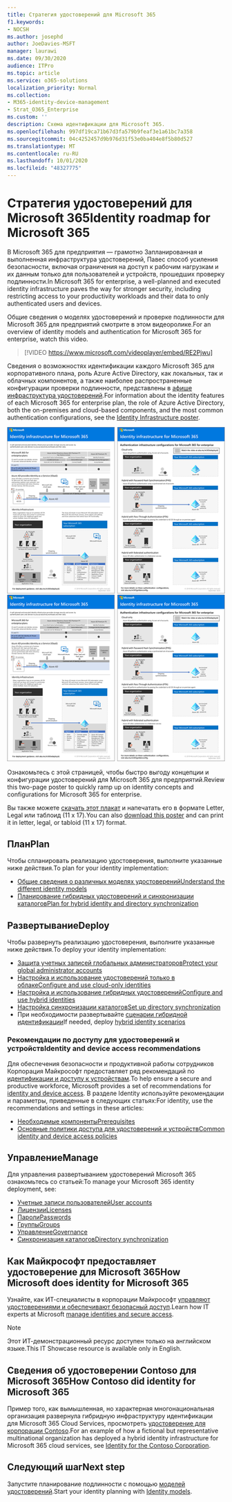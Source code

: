 ```yaml
---
title: Стратегия удостоверений для Microsoft 365
f1.keywords:
- NOCSH
ms.author: josephd
author: JoeDavies-MSFT
manager: laurawi
ms.date: 09/30/2020
audience: ITPro
ms.topic: article
ms.service: o365-solutions
localization_priority: Normal
ms.collection:
- M365-identity-device-management
- Strat_O365_Enterprise
ms.custom: ''
description: Схема идентификации для Microsoft 365.
ms.openlocfilehash: 997df19ca71b67d3fa579b9feaf3e1a61bc7a358
ms.sourcegitcommit: 04c4252457d9b976d31f53e0ba404e8f5b80d527
ms.translationtype: MT
ms.contentlocale: ru-RU
ms.lasthandoff: 10/01/2020
ms.locfileid: "48327775"
---
```

# <a name="identity-roadmap-for-microsoft-365"></a><span data-ttu-id="6ce18-103">Стратегия удостоверений для Microsoft 365</span><span class="sxs-lookup"><span data-stu-id="6ce18-103">Identity roadmap for Microsoft 365</span></span>

<span data-ttu-id="6ce18-104">В Microsoft 365 для предприятия — грамотно Запланированная и выполненная инфраструктура удостоверений, Павес способ усиления безопасности, включая ограничения на доступ к рабочим нагрузкам и их данным только для пользователей и устройств, прошедших проверку подлинности.</span><span class="sxs-lookup"><span data-stu-id="6ce18-104">In Microsoft 365 for enterprise, a well-planned and executed identity infrastructure paves the way for stronger security, including restricting access to your productivity workloads and their data to only authenticated users and devices.</span></span>

<span data-ttu-id="6ce18-105">Общие сведения о моделях удостоверений и проверке подлинности для Microsoft 365 для предприятий смотрите в этом видеоролике.</span><span class="sxs-lookup"><span data-stu-id="6ce18-105">For an overview of identity models and authentication for Microsoft 365 for enterprise, watch this video.</span></span>

<span data-ttu-id="6ce18-106"><p> </p></span><span class="sxs-lookup"><span data-stu-id="6ce18-106"><p> </p></span></span>

> [!VIDEO https://www.microsoft.com/videoplayer/embed/RE2Pjwu]

<span data-ttu-id="6ce18-107">Сведения о возможностях идентификации каждого Microsoft 365 для корпоративного плана, роль Azure Active Directory, как локальных, так и облачных компонентов, а также наиболее распространенные конфигурации проверки подлинности, представлены в [афише инфраструктура удостоверений](../downloads/m365e-identity-infra.pdf).</span><span class="sxs-lookup"><span data-stu-id="6ce18-107">For information about the identity features of each Microsoft 365 for enterprise plan, the role of Azure Active Directory, both the on-premises and cloud-based components, and the most common authentication configurations, see the [Identity Infrastructure poster](../downloads/m365e-identity-infra.pdf).</span></span>

<span data-ttu-id="6ce18-108">[![Плакат инфраструктуры удостоверений](../downloads/m365e-identity-infra.png)](../downloads/m365e-identity-infra.pdf)</span><span class="sxs-lookup"><span data-stu-id="6ce18-108">[![The Identity Infrastructure poster](../downloads/m365e-identity-infra.png)](../downloads/m365e-identity-infra.pdf)</span></span>

<span data-ttu-id="6ce18-109">Ознакомьтесь с этой страницей, чтобы быстро выгоду концепции и конфигурации удостоверений для Microsoft 365 для предприятий.</span><span class="sxs-lookup"><span data-stu-id="6ce18-109">Review this two-page poster to quickly ramp up on identity concepts and configurations for Microsoft 365 for enterprise.</span></span>

<span data-ttu-id="6ce18-110">Вы также можете [скачать этот плакат](https://github.com/MicrosoftDocs/microsoft-365-docs/raw/public/microsoft-365/downloads/m365e-identity-infra.pdf) и напечатать его в формате Letter, Legal или таблоид (11 x 17).</span><span class="sxs-lookup"><span data-stu-id="6ce18-110">You can also [download this poster](https://github.com/MicrosoftDocs/microsoft-365-docs/raw/public/microsoft-365/downloads/m365e-identity-infra.pdf) and can print it in letter, legal, or tabloid (11 x 17) format.</span></span>

## <a name="plan"></a><span data-ttu-id="6ce18-111">План</span><span class="sxs-lookup"><span data-stu-id="6ce18-111">Plan</span></span>

<span data-ttu-id="6ce18-112">Чтобы спланировать реализацию удостоверения, выполните указанные ниже действия.</span><span class="sxs-lookup"><span data-stu-id="6ce18-112">To plan for your identity implementation:</span></span>

- [<span data-ttu-id="6ce18-113">Общие сведения о различных моделях удостоверений</span><span class="sxs-lookup"><span data-stu-id="6ce18-113">Understand the different identity models</span></span>](about-microsoft-365-identity.md)
- [<span data-ttu-id="6ce18-114">Планирование гибридных удостоверений и синхронизации каталогов</span><span class="sxs-lookup"><span data-stu-id="6ce18-114">Plan for hybrid identity and directory synchronization</span></span>](plan-for-directory-synchronization.md)

## <a name="deploy"></a><span data-ttu-id="6ce18-115">Развертывание</span><span class="sxs-lookup"><span data-stu-id="6ce18-115">Deploy</span></span>

<span data-ttu-id="6ce18-116">Чтобы развернуть реализацию удостоверения, выполните указанные ниже действия.</span><span class="sxs-lookup"><span data-stu-id="6ce18-116">To deploy your identity implementation:</span></span>

- [<span data-ttu-id="6ce18-117">Защита учетных записей глобальных администраторов</span><span class="sxs-lookup"><span data-stu-id="6ce18-117">Protect your global administrator accounts</span></span>](protect-your-global-administrator-accounts.md)
- [<span data-ttu-id="6ce18-118">Настройка и использование удостоверений только в облаке</span><span class="sxs-lookup"><span data-stu-id="6ce18-118">Configure and use cloud-only identities</span></span>](cloud-only-identities.md)
- [<span data-ttu-id="6ce18-119">Настройка и использование гибридных удостоверений</span><span class="sxs-lookup"><span data-stu-id="6ce18-119">Configure and use hybrid identities</span></span>](prepare-for-directory-synchronization.md)
- [<span data-ttu-id="6ce18-120">Настройка синхронизации каталогов</span><span class="sxs-lookup"><span data-stu-id="6ce18-120">Set up directory synchronization</span></span>](set-up-directory-synchronization.md)
- <span data-ttu-id="6ce18-121">При необходимости развертывайте [сценарии гибридной идентификации](hybrid-solutions.md)</span><span class="sxs-lookup"><span data-stu-id="6ce18-121">If needed, deploy [hybrid identity scenarios](hybrid-solutions.md)</span></span>

### <a name="identity-and-device-access-recommendations"></a><span data-ttu-id="6ce18-122">Рекомендации по доступу для удостоверений и устройств</span><span class="sxs-lookup"><span data-stu-id="6ce18-122">Identity and device access recommendations</span></span>

<span data-ttu-id="6ce18-123">Для обеспечения безопасности и продуктивной работы сотрудников Корпорация Майкрософт предоставляет ряд рекомендаций по [идентификации и доступу к устройствам](microsoft-365-policies-configurations.md).</span><span class="sxs-lookup"><span data-stu-id="6ce18-123">To help ensure a secure and productive workforce, Microsoft provides a set of recommendations for [identity and device access](microsoft-365-policies-configurations.md).</span></span> <span data-ttu-id="6ce18-124">В разделе Identity используйте рекомендации и параметры, приведенные в следующих статьях:</span><span class="sxs-lookup"><span data-stu-id="6ce18-124">For identity, use the recommendations and settings in these articles:</span></span>

- [<span data-ttu-id="6ce18-125">Необходимые компоненты</span><span class="sxs-lookup"><span data-stu-id="6ce18-125">Prerequisites</span></span>](identity-access-prerequisites.md)
- [<span data-ttu-id="6ce18-126">Основные политики доступа для удостоверений и устройств</span><span class="sxs-lookup"><span data-stu-id="6ce18-126">Common identity and device access policies</span></span>](identity-access-policies.md)

## <a name="manage"></a><span data-ttu-id="6ce18-127">Управление</span><span class="sxs-lookup"><span data-stu-id="6ce18-127">Manage</span></span>

<span data-ttu-id="6ce18-128">Для управления развертыванием удостоверений Microsoft 365 ознакомьтесь со статьей:</span><span class="sxs-lookup"><span data-stu-id="6ce18-128">To manage your Microsoft 365 identity deployment, see:</span></span>

- [<span data-ttu-id="6ce18-129">Учетные записи пользователей</span><span class="sxs-lookup"><span data-stu-id="6ce18-129">User accounts</span></span>](manage-microsoft-365-accounts.md)
- [<span data-ttu-id="6ce18-130">Лицензии</span><span class="sxs-lookup"><span data-stu-id="6ce18-130">Licenses</span></span>](assign-licenses-to-user-accounts.md)
- [<span data-ttu-id="6ce18-131">Пароли</span><span class="sxs-lookup"><span data-stu-id="6ce18-131">Passwords</span></span>](manage-microsoft-365-passwords.md)
- [<span data-ttu-id="6ce18-132">Группы</span><span class="sxs-lookup"><span data-stu-id="6ce18-132">Groups</span></span>](manage-microsoft-365-groups.md)
- [<span data-ttu-id="6ce18-133">Управление</span><span class="sxs-lookup"><span data-stu-id="6ce18-133">Governance</span></span>](manage-microsoft-365-identity-governance.md)
- [<span data-ttu-id="6ce18-134">Синхронизация каталогов</span><span class="sxs-lookup"><span data-stu-id="6ce18-134">Directory synchronization</span></span>](view-directory-synchronization-status.md)

## <a name="how-microsoft-does-identity-for-microsoft-365"></a><span data-ttu-id="6ce18-135">Как Майкрософт предоставляет удостоверение для Microsoft 365</span><span class="sxs-lookup"><span data-stu-id="6ce18-135">How Microsoft does identity for Microsoft 365</span></span>

<span data-ttu-id="6ce18-136">Узнайте, как ИТ-специалисты в корпорации Майкрософт [управляют удостоверениями и обеспечивают безопасный доступ](https://www.microsoft.com/en-us/itshowcase/managing-user-identities-and-secure-access-at-microsoft).</span><span class="sxs-lookup"><span data-stu-id="6ce18-136">Learn how IT experts at Microsoft [manage identities and secure access](https://www.microsoft.com/en-us/itshowcase/managing-user-identities-and-secure-access-at-microsoft).</span></span>

>[!Note]
><span data-ttu-id="6ce18-137">Этот ИТ-демонстрационный ресурс доступен только на английском языке.</span><span class="sxs-lookup"><span data-stu-id="6ce18-137">This IT Showcase resource is available only in English.</span></span>
>

## <a name="how-contoso-did-identity-for-microsoft-365"></a><span data-ttu-id="6ce18-138">Сведения об удостоверении Contoso для Microsoft 365</span><span class="sxs-lookup"><span data-stu-id="6ce18-138">How Contoso did identity for Microsoft 365</span></span>

<span data-ttu-id="6ce18-139">Пример того, как вымышленная, но характерная многонациональная организация развернула гибридную инфраструктуру идентификации для Microsoft 365 Cloud Services, просмотреть [удостоверение для корпорации Contoso](contoso-identity.md).</span><span class="sxs-lookup"><span data-stu-id="6ce18-139">For an example of how a fictional but representative multinational organization has deployed a hybrid identity infrastructure for Microsoft 365 cloud services, see [Identity for the Contoso Corporation](contoso-identity.md).</span></span>

## <a name="next-step"></a><span data-ttu-id="6ce18-140">Следующий шаг</span><span class="sxs-lookup"><span data-stu-id="6ce18-140">Next step</span></span>

<span data-ttu-id="6ce18-141">Запустите планирование подлинности с помощью [моделей удостоверений](about-microsoft-365-identity.md).</span><span class="sxs-lookup"><span data-stu-id="6ce18-141">Start your identity planning with [Identity models](about-microsoft-365-identity.md).</span></span>
